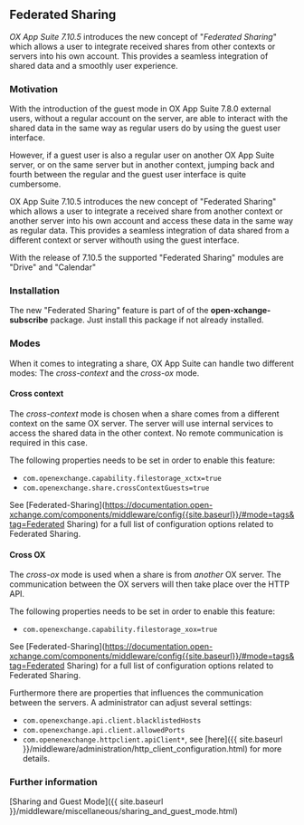 ## Federated Sharing 

*OX App Suite 7.10.5* introduces the new concept of "*Federated Sharing*" which allows a user to integrate received shares from other contexts
or servers into his own account. This provides a seamless integration of shared data and a smoothly user experience.

### Motivation
With the introduction of the guest mode in OX App Suite 7.8.0 external users, without a regular account on the server, 
are able to interact with the shared data in the same way as regular users do by using the guest user interface.

However, if a guest user is also a regular user on another OX App Suite server, or on the same server but in another context, 
jumping back and fourth between the regular and the guest user interface is quite cumbersome.

OX App Suite 7.10.5 introduces the new concept of "Federated Sharing" which allows a user to integrate a received share from another context 
or another server into his own account and access these data in the same way as regular data.
This provides a seamless integration of data shared from a different context or server withouth using the guest interface.


With the release of 7.10.5 the supported "Federated Sharing" modules are "Drive" and "Calendar"

### Installation

The new "Federated Sharing" feature is part of of the **open-xchange-subscribe** package. Just install this package if not already installed.

### Modes

When it comes to integrating a share, OX App Suite can handle two different modes: The *cross-context* and the *cross-ox* mode.

#### Cross context

The *cross-context* mode is chosen when a share comes from a different context on the same OX server. 
The server will use internal services to access the shared data in the other context.  No remote communication is required in this case.

The following properties needs to be set in order to enable this feature:

* <code>com.openexchange.capability.filestorage_xctx=true</code>
* <code>com.openexchange.share.crossContextGuests=true</code>

See [Federated-Sharing](https://documentation.open-xchange.com/components/middleware/config{{site.baseurl}}/#mode=tags&tag=Federated Sharing) for a 
full list of configuration options related to Federated Sharing.

#### Cross OX

The *cross-ox* mode is used when a share is from *another* OX server. The communication between the OX servers will then take place over the HTTP API.

The following properties needs to be set in order to enable this feature:

* <code>com.openexchange.capability.filestorage_xox=true</code>

See [Federated-Sharing](https://documentation.open-xchange.com/components/middleware/config{{site.baseurl}}/#mode=tags&tag=Federated Sharing) for a 
full list of configuration options related to Federated Sharing.

Furthermore there are properties that influences the communication between the servers. A administrator can adjust several settings:

* <code>com.openexchange.api.client.blacklistedHosts</code>
* <code>com.openexchange.api.client.allowedPorts</code>
* <code>com.openenexchange.httpclient.apiClient*</code>, see [here]({{ site.baseurl }}/middleware/administration/http_client_configuration.html) for more details.


### Further information 

[Sharing and Guest Mode]({{ site.baseurl }}/middleware/miscellaneous/sharing_and_guest_mode.html)
